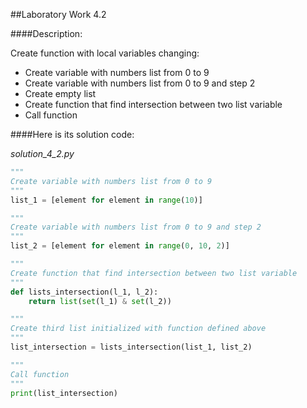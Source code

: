 ##Laboratory Work 4.2

####Description:

Create function with local variables changing:
- Create variable with numbers list from 0 to 9
- Create variable with numbers list from 0 to 9 and step 2
- Create empty list
- Create function that find intersection between two list variable
- Call function

####Here is its solution code:

*solution_4_2.py*
```python
"""
Create variable with numbers list from 0 to 9
"""
list_1 = [element for element in range(10)]

"""
Create variable with numbers list from 0 to 9 and step 2
"""
list_2 = [element for element in range(0, 10, 2)]

"""
Create function that find intersection between two list variable
"""
def lists_intersection(l_1, l_2):
    return list(set(l_1) & set(l_2))

"""
Create third list initialized with function defined above
"""
list_intersection = lists_intersection(list_1, list_2)

"""
Call function
"""
print(list_intersection)
```